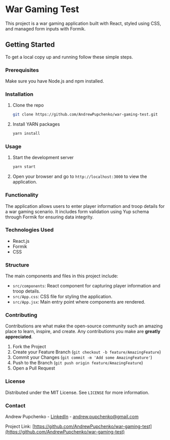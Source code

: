 # War Gaming Test

This project is a war gaming application built with React, styled using CSS, and managed form inputs with Formik.

## Getting Started

To get a local copy up and running follow these simple steps.

### Prerequisites

Make sure you have Node.js and npm installed.

### Installation

1. Clone the repo
   ```sh
   git clone https://github.com/AndrewPupchenko/war-gaming-test.git
   ```
2. Install YARN packages
   ```sh
   yarn install
   ```

### Usage

1. Start the development server
   ```sh
   yarn start
   ```
2. Open your browser and go to `http://localhost:3000` to view the application.

### Functionality

The application allows users to enter player information and troop details for a war gaming scenario. It includes form validation using Yup schema through Formik for ensuring data integrity.

### Technologies Used

- React.js
- Formik
- CSS

### Structure

The main components and files in this project include:

- `src/components`: React component for capturing player information and troop details.
- `src/App.css`: CSS file for styling the application.
- `src/App.jsx`: Main entry point where components are rendered.

### Contributing

Contributions are what make the open-source community such an amazing place to learn, inspire, and create. Any contributions you make are **greatly appreciated**.

1. Fork the Project
2. Create your Feature Branch (`git checkout -b feature/AmazingFeature`)
3. Commit your Changes (`git commit -m 'Add some AmazingFeature'`)
4. Push to the Branch (`git push origin feature/AmazingFeature`)
5. Open a Pull Request

### License

Distributed under the MIT License. See `LICENSE` for more information.

### Contact

Andrew Pupchenko - [LinkedIn](https://www.linkedin.com/in/andrew-react/) - andrew.pupchenko@gmail.com

Project Link: [https://github.com/AndrewPupchenko/war-gaming-test](https://github.com/AndrewPupchenko/war-gaming-test)
